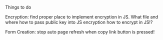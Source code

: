 Things to do

Encryption:
    find proper place to implement encryption in JS. What file and where
    how to pass public key into JS encryption
    how to encrypt in JS!?

Form Creation:
    stop auto page refresh when copy link button is pressed!